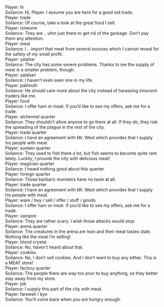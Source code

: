 Player: hi  
Soilance: Hi, Player. I assume you are here for a good old trade.  
Player: trade  
Soilance: Of course, take a look at the great food I sell.  
Player: rotworm  
Soilance: They are .. uhm just there to get rid of the garbage. Don’t pay them any attention.  
Player: meat  
Soilance: I .. import that meat from several sources which I cannot reveal for the safety of my small profit.  
Player: yalahar  
Soilance: The city has some severe problems. Thanks to me the supply of meat is a smaller problem, though.  
Player: yalahari  
Soilance: I haven’t even seen one in my life.  
Player: palimuth  
Soilance: He should care more about the city instead of harassing innocent traders like me.  
Player: food  
Soilance: I offer ham or meat. If you’d like to see my offers, ask me for a trade.  
Player: alchemist quarter  
Soilance: They shouldn’t allow anyone to go there at all. If they do, they risk the spreading of the plague in the rest of the city.  
Player: trade quarter  
Soilance: I have an agreement with Mr. West which provides that I supply his people with meat.  
Player: sunken quarter  
Soilance: They used to fish there a lot, but fish seems to become quite rare lately. Luckily, I provide the city with delicious meat!  
Player: magician quarter  
Soilance: I heard nothing good about this quarter.  
Player: foreign quarter  
Soilance: Those barbaric monsters have no taste at all.  
Player: trade quarter  
Soilance: I have an agreement with Mr. West which provides that I supply his people with meat.  
Player: ware / buy / sell / offer / stuff / goods  
Soilance: I offer ham or meat. If you’d like to see my offers, ask me for a trade.  
Player: vampire  
Soilance: They are rather scary. I wish those attacks would stop.  
Player: arena quarter  
Soilance: The creatures in the arena are lean and their meat tastes stale. Nothing like the meat I’m selling!  
Player: blood crystal  
Soilance: No, haven’t heard about that.  
Player: cookies  
Soilance: No, I don’t sell cookies. And I don’t want to buy any either. This is a MEAT store!  
Player: factory quarter  
Soilance: The people there are way too poor to buy anything, so they better stay away from my store.  
Player: job  
Soilance: I supply this part of the city with meat.  
Player: farewell / bye  
Soilance: You’ll come back when you are hungry enough.  
